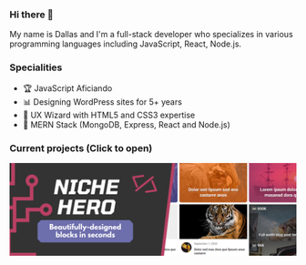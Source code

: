 ### Hi there 👋

My name is Dallas and I'm a full-stack developer who specializes in various programming languages including JavaScript, React, Node.js. 

### Specialities

- 🏆 JavaScript Aficiando 
- 📊 Designing WordPress sites for 5+ years
- 🎨 UX Wizard with HTML5 and CSS3 expertise 
- 📍 MERN Stack (MongoDB, Express, React and Node.js)

### Current projects (Click to open)

[![Niche Hero](https://github.com/dallasrowling/niche-hero/blob/main/assets/images/banner-1544x500.png?raw=true)](https://wordpress.org/plugins/niche-hero/)



